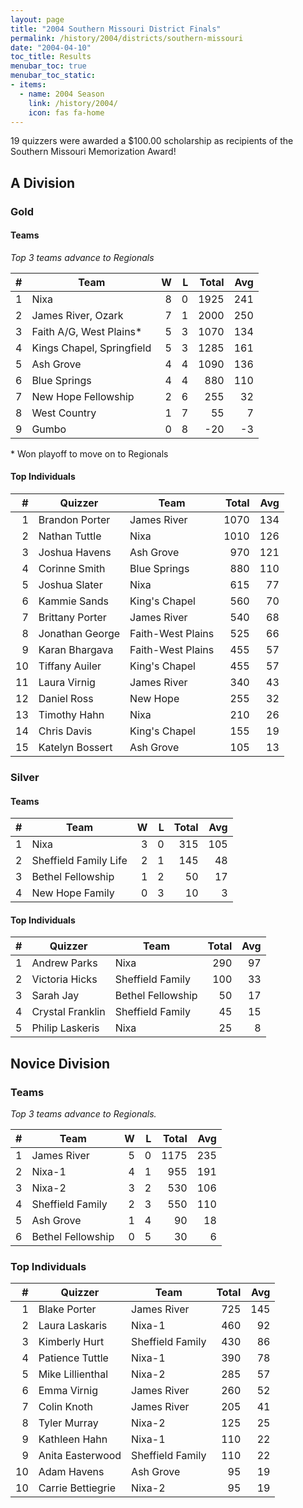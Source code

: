 ```yaml
---
layout: page
title: "2004 Southern Missouri District Finals"
permalink: /history/2004/districts/southern-missouri
date: "2004-04-10"
toc_title: Results
menubar_toc: true
menubar_toc_static:
- items:
  - name: 2004 Season
    link: /history/2004/
    icon: fas fa-home
---
```


19 quizzers were awarded a $100.00 scholarship as recipients of the Southern Missouri Memorization Award!

## A Division

### Gold

#### Teams

*Top 3 teams advance to Regionals*

|    # | Team                      |    W |    L | Total |  Avg |
| ---: | ------------------------- | ---: | ---: | ----: | ---: |
|    1 | Nixa                      |    8 |    0 |  1925 |  241 |
|    2 | James River, Ozark        |    7 |    1 |  2000 |  250 |
|    3 | Faith A/G, West Plains*   |    5 |    3 |  1070 |  134 |
|    4 | Kings Chapel, Springfield |    5 |    3 |  1285 |  161 |
|    5 | Ash Grove                 |    4 |    4 |  1090 |  136 |
|    6 | Blue Springs              |    4 |    4 |   880 |  110 |
|    7 | New Hope Fellowship       |    2 |    6 |   255 |   32 |
|    8 | West Country              |    1 |    7 |    55 |    7 |
|    9 | Gumbo                     |    0 |    8 |   -20 |   -3 |

\* Won playoff to move on to Regionals

#### Top Individuals

|    # | Quizzer         | Team              | Total |  Avg |
| ---: | --------------- | ----------------- | ----: | ---: |
|    1 | Brandon Porter  | James River       |  1070 |  134 |
|    2 | Nathan Tuttle   | Nixa              |  1010 |  126 |
|    3 | Joshua Havens   | Ash Grove         |   970 |  121 |
|    4 | Corinne Smith   | Blue Springs      |   880 |  110 |
|    5 | Joshua Slater   | Nixa              |   615 |   77 |
|    6 | Kammie Sands    | King's Chapel     |   560 |   70 |
|    7 | Brittany Porter | James River       |   540 |   68 |
|    8 | Jonathan George | Faith-West Plains |   525 |   66 |
|    9 | Karan Bhargava  | Faith-West Plains |   455 |   57 |
|   10 | Tiffany Auiler  | King's Chapel     |   455 |   57 |
|   11 | Laura Virnig    | James River       |   340 |   43 |
|   12 | Daniel Ross     | New Hope          |   255 |   32 |
|   13 | Timothy Hahn    | Nixa              |   210 |   26 |
|   14 | Chris Davis     | King's Chapel     |   155 |   19 |
|   15 | Katelyn Bossert | Ash Grove         |   105 |   13 |

### Silver

#### Teams

|    # | Team                  |    W |    L | Total |  Avg |
| ---: | --------------------- | ---: | ---: | ----: | ---: |
|    1 | Nixa                  |    3 |    0 |   315 |  105 |
|    2 | Sheffield Family Life |    2 |    1 |   145 |   48 |
|    3 | Bethel Fellowship     |    1 |    2 |    50 |   17 |
|    4 | New Hope Family       |    0 |    3 |    10 |    3 |

#### Top Individuals

|    # | Quizzer          | Team              | Total |  Avg |
| ---: | ---------------- | ----------------- | ----: | ---: |
|    1 | Andrew Parks     | Nixa              |   290 |   97 |
|    2 | Victoria Hicks   | Sheffield Family  |   100 |   33 |
|    3 | Sarah Jay        | Bethel Fellowship |    50 |   17 |
|    4 | Crystal Franklin | Sheffield Family  |    45 |   15 |
|    5 | Philip Laskeris  | Nixa              |    25 |    8 |

## Novice Division

### Teams

*Top 3 teams advance to Regionals.*

|    # | Team              |    W |    L | Total |  Avg |
| ---: | ----------------- | ---: | ---: | ----: | ---: |
|    1 | James River       |    5 |    0 |  1175 |  235 |
|    2 | Nixa-1            |    4 |    1 |   955 |  191 |
|    3 | Nixa-2            |    3 |    2 |   530 |  106 |
|    4 | Sheffield Family  |    2 |    3 |   550 |  110 |
|    5 | Ash Grove         |    1 |    4 |    90 |   18 |
|    6 | Bethel Fellowship |    0 |    5 |    30 |    6 |

### Top Individuals

|    # | Quizzer           | Team             | Total |  Avg |
| ---: | ----------------- | ---------------- | ----: | ---: |
|    1 | Blake Porter      | James River      |   725 |  145 |
|    2 | Laura Laskaris    | Nixa-1           |   460 |   92 |
|    3 | Kimberly Hurt     | Sheffield Family |   430 |   86 |
|    4 | Patience Tuttle   | Nixa-1           |   390 |   78 |
|    5 | Mike Lillienthal  | Nixa-2           |   285 |   57 |
|    6 | Emma Virnig       | James River      |   260 |   52 |
|    7 | Colin Knoth       | James River      |   205 |   41 |
|    8 | Tyler Murray      | Nixa-2           |   125 |   25 |
|    9 | Kathleen Hahn     | Nixa-1           |   110 |   22 |
|    9 | Anita Easterwood  | Sheffield Family |   110 |   22 |
|   10 | Adam Havens       | Ash Grove        |    95 |   19 |
|   10 | Carrie Bettiegrie | Nixa-2           |    95 |   19 |


